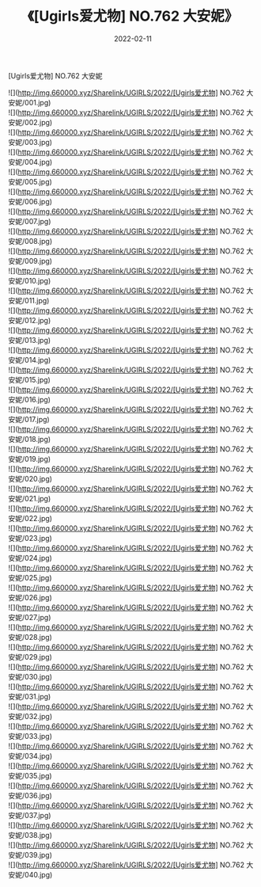 ﻿---
layout: post
title:  《[Ugirls爱尤物] NO.762 大安妮》
date:   2022-02-11
img: http://img.660000.xyz/Sharelink/UGIRLS/2022/[Ugirls爱尤物] NO.762 大安妮/000.jpg
categories: [美女, 清纯, 唯美]
---

[Ugirls爱尤物] NO.762 大安妮

 ![](http://img.660000.xyz/Sharelink/UGIRLS/2022/[Ugirls爱尤物] NO.762 大安妮/001.jpg) <br>![](http://img.660000.xyz/Sharelink/UGIRLS/2022/[Ugirls爱尤物] NO.762 大安妮/002.jpg) <br>![](http://img.660000.xyz/Sharelink/UGIRLS/2022/[Ugirls爱尤物] NO.762 大安妮/003.jpg) <br>![](http://img.660000.xyz/Sharelink/UGIRLS/2022/[Ugirls爱尤物] NO.762 大安妮/004.jpg) <br>![](http://img.660000.xyz/Sharelink/UGIRLS/2022/[Ugirls爱尤物] NO.762 大安妮/005.jpg) <br>![](http://img.660000.xyz/Sharelink/UGIRLS/2022/[Ugirls爱尤物] NO.762 大安妮/006.jpg) <br>![](http://img.660000.xyz/Sharelink/UGIRLS/2022/[Ugirls爱尤物] NO.762 大安妮/007.jpg) <br>![](http://img.660000.xyz/Sharelink/UGIRLS/2022/[Ugirls爱尤物] NO.762 大安妮/008.jpg) <br>![](http://img.660000.xyz/Sharelink/UGIRLS/2022/[Ugirls爱尤物] NO.762 大安妮/009.jpg) <br>![](http://img.660000.xyz/Sharelink/UGIRLS/2022/[Ugirls爱尤物] NO.762 大安妮/010.jpg) <br>![](http://img.660000.xyz/Sharelink/UGIRLS/2022/[Ugirls爱尤物] NO.762 大安妮/011.jpg) <br>![](http://img.660000.xyz/Sharelink/UGIRLS/2022/[Ugirls爱尤物] NO.762 大安妮/012.jpg) <br>![](http://img.660000.xyz/Sharelink/UGIRLS/2022/[Ugirls爱尤物] NO.762 大安妮/013.jpg) <br>![](http://img.660000.xyz/Sharelink/UGIRLS/2022/[Ugirls爱尤物] NO.762 大安妮/014.jpg) <br>![](http://img.660000.xyz/Sharelink/UGIRLS/2022/[Ugirls爱尤物] NO.762 大安妮/015.jpg) <br>![](http://img.660000.xyz/Sharelink/UGIRLS/2022/[Ugirls爱尤物] NO.762 大安妮/016.jpg) <br>![](http://img.660000.xyz/Sharelink/UGIRLS/2022/[Ugirls爱尤物] NO.762 大安妮/017.jpg) <br>![](http://img.660000.xyz/Sharelink/UGIRLS/2022/[Ugirls爱尤物] NO.762 大安妮/018.jpg) <br>![](http://img.660000.xyz/Sharelink/UGIRLS/2022/[Ugirls爱尤物] NO.762 大安妮/019.jpg) <br>![](http://img.660000.xyz/Sharelink/UGIRLS/2022/[Ugirls爱尤物] NO.762 大安妮/020.jpg) <br>![](http://img.660000.xyz/Sharelink/UGIRLS/2022/[Ugirls爱尤物] NO.762 大安妮/021.jpg) <br>![](http://img.660000.xyz/Sharelink/UGIRLS/2022/[Ugirls爱尤物] NO.762 大安妮/022.jpg) <br>![](http://img.660000.xyz/Sharelink/UGIRLS/2022/[Ugirls爱尤物] NO.762 大安妮/023.jpg) <br>![](http://img.660000.xyz/Sharelink/UGIRLS/2022/[Ugirls爱尤物] NO.762 大安妮/024.jpg) <br>![](http://img.660000.xyz/Sharelink/UGIRLS/2022/[Ugirls爱尤物] NO.762 大安妮/025.jpg) <br>![](http://img.660000.xyz/Sharelink/UGIRLS/2022/[Ugirls爱尤物] NO.762 大安妮/026.jpg) <br>![](http://img.660000.xyz/Sharelink/UGIRLS/2022/[Ugirls爱尤物] NO.762 大安妮/027.jpg) <br>![](http://img.660000.xyz/Sharelink/UGIRLS/2022/[Ugirls爱尤物] NO.762 大安妮/028.jpg) <br>![](http://img.660000.xyz/Sharelink/UGIRLS/2022/[Ugirls爱尤物] NO.762 大安妮/029.jpg) <br>![](http://img.660000.xyz/Sharelink/UGIRLS/2022/[Ugirls爱尤物] NO.762 大安妮/030.jpg) <br>![](http://img.660000.xyz/Sharelink/UGIRLS/2022/[Ugirls爱尤物] NO.762 大安妮/031.jpg) <br>![](http://img.660000.xyz/Sharelink/UGIRLS/2022/[Ugirls爱尤物] NO.762 大安妮/032.jpg) <br>![](http://img.660000.xyz/Sharelink/UGIRLS/2022/[Ugirls爱尤物] NO.762 大安妮/033.jpg) <br>![](http://img.660000.xyz/Sharelink/UGIRLS/2022/[Ugirls爱尤物] NO.762 大安妮/034.jpg) <br>![](http://img.660000.xyz/Sharelink/UGIRLS/2022/[Ugirls爱尤物] NO.762 大安妮/035.jpg) <br>![](http://img.660000.xyz/Sharelink/UGIRLS/2022/[Ugirls爱尤物] NO.762 大安妮/036.jpg) <br>![](http://img.660000.xyz/Sharelink/UGIRLS/2022/[Ugirls爱尤物] NO.762 大安妮/037.jpg) <br>![](http://img.660000.xyz/Sharelink/UGIRLS/2022/[Ugirls爱尤物] NO.762 大安妮/038.jpg) <br>![](http://img.660000.xyz/Sharelink/UGIRLS/2022/[Ugirls爱尤物] NO.762 大安妮/039.jpg) <br>![](http://img.660000.xyz/Sharelink/UGIRLS/2022/[Ugirls爱尤物] NO.762 大安妮/040.jpg) <br>